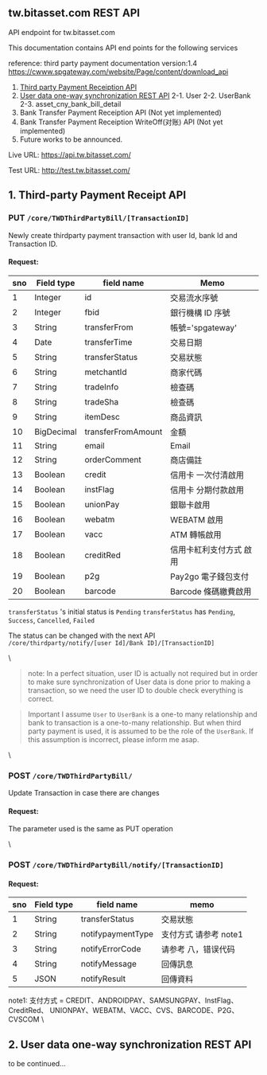 ## tw.bitasset.com REST API

API endpoint for tw.bitasset.com

This documentation contains API end points for the following services

reference: third party payment documentation version:1.4
https://cwww.spgateway.com/website/Page/content/download_api


1.  [Third party Payment Receiption API](#head1)
2.  [User data one-way synchronization REST API](#head2)
2-1.  User
2-2.  UserBank
2-3.  asset_cny_bank_bill_detail
3.  Bank Transfer Payment Receiption API (Not yet implemented)
4.  Bank Transfer Payment Receiption WriteOff(对账) API (Not yet implemented)
5.  Future works to be announced.


Live URL:
https://api.tw.bitasset.com/


Test URL:
http://test.tw.bitasset.com/



## <a name="head1"></a>1. Third-party Payment Receipt API

### PUT `/core/TWDThirdPartyBill/[TransactionID]`

Newly create thirdparty payment transaction with user Id, bank Id and Transaction ID.

#### Request:

| sno | Field type | field name         | Memo                  |
|-----|------------|--------------------|-----------------------|
| 1   | Integer    | id                 | 交易流水序號          |
| 2   | Integer    | fbid               | 銀行機構 ID 序號      |
| 3   | String     | transferFrom       | 帳號='spgateway'      |
| 4   | Date       | transferTime       | 交易日期              |
| 5   | String     | transferStatus     | 交易狀態              |
| 6   | String     | metchantId         | 商家代碼              |
| 7   | String     | tradeInfo          | 檢查碼                |
| 8   | String     | tradeSha           | 檢查碼                |
| 9   | String     | itemDesc           | 商品資訊              |
| 10  | BigDecimal | transferFromAmount | 金額                  |
| 11  | String     | email              | Email                 |
| 12  | String     | orderComment       | 商店備註              |
| 13  | Boolean    | credit             | 信用卡 一次付清啟用   |
| 14  | Boolean    | instFlag           | 信用卡 分期付款啟用   |
| 15  | Boolean    | unionPay           | 銀聯卡啟用            |
| 16  | Boolean    | webatm             | WEBATM 啟用           |
| 17  | Boolean    | vacc               | ATM 轉帳啟用          |
| 18  | Boolean    | creditRed          | 信用卡紅利支付方式 啟用 |
| 19  | Boolean    | p2g                | Pay2go 電子錢包支付  |
| 20  | Boolean    | barcode            | Barcode 條碼繳費啟用  |


`transferStatus` 's initial status is `Pending`
`transferStatus` has `Pending`, `Success`, `Cancelled`, `Failed`

The status can be changed with the next API `/core/thirdparty/notify/[user Id]/Bank ID]/[TransactionID]`

 \
> note:
> In a perfect situation, user ID is actually not required but in order to make sure synchronization of User data is done prior to making a transaction, so we need the user ID to double check everything is correct.

> Important
> I assume `User` to `UserBank` is a one-to many relationship and bank to transaction is a one-to-many relationship. But when third party payment is used, it is assumed to be the role of the `UserBank`. If this assumption is incorrect, please inform me asap.

 \

### POST `/core/TWDThirdPartyBill/`

Update Transaction in case there are changes

#### Request:
The parameter used is the same as PUT operation

\

### POST `/core/TWDThirdPartyBill/notify/[TransactionID]`

#### Request:
| sno | Field type | field name      |  memo               |
|-----|------------|-----------------|---------------------|
| 1   | String     | transferStatus  | 交易狀態            |
| 2   | String     | notifypaymentType  | 支付方式 请参考 note1           |
| 3   | String     | notifyErrorCode | 请参考 八，错误代码 |
| 4   | String     | notifyMessage  | 回傳訊息            |
| 5   | JSON       | notifyResult   | 回傳資料            |

note1: 支付方式 = CREDIT、ANDROIDPAY、SAMSUNGPAY、InstFlag、CreditRed、 UNIONPAY、WEBATM、VACC、CVS、BARCODE、P2G、CVSCOM
\

## <a name="head2"></a>2. User data one-way synchronization REST API


to be continued...


```sss
```
